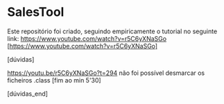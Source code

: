 # SalesTool
Este repositório foi criado, seguindo empiricamente o tutorial no seguinte link:
https://www.youtube.com/watch?v=r5C6yXNaSGo
[https://www.youtube.com/watch?v=r5C6yXNaSGo]

[dúvidas]

https://youtu.be/r5C6yXNaSGo?t=294
não foi possível desmarcar os ficheiros .class [fim ao min 5'30]

[dúvidas_end]
